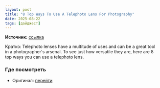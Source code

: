 ```yaml
---
layout: post
title: "8 Top Ways To Use A Telephoto Lens For Photography"
date: 2025-08-22
tags: [дайджест]
---
```


**Источник:** [ссылка](https://www.ephotozine.com/article/8-top-ways-to-use-a-telephoto-lens-for-photography-17652)

Кратко: Telephoto lenses have a multitude of uses and can be a great tool in a photographer's arsenal. To see just how versatile they are, here are 8 top ways you can use a telephoto lens.

### Где посмотреть
- Оригинал: [перейти]({link})
